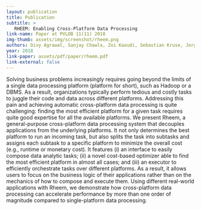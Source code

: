 ```yaml
---
layout: publication
title: Publication
subtitle: >
   RHEEM: Enabling Cross-Platform Data Processing
link-name: Paper at PVLDB 11(11) 2018
img-thumb: assets/img/screenshot/rheem.png
authors: Divy Agrawal, Sanjay Chawla, Zoi Kaoudi, Sebastian Kruse, Jorge-Arnulfo Quiané-Ruiz, Bertty Contreras-Rojas, Ahmed Elmagarmid, Yasser Idris, Ji Lucas, Essam Mansour, Mourad Ouzzani, Paolo Papotti, Nan Tang, Saravanan Thirumuruganathan and Anis Troudi
year: 2018
link-paper: assets/pdf/paper/rheem.pdf
link-external: false
---
```


Solving business problems increasingly requires going beyond the limits of a single data processing platform (platform for short), such as Hadoop or a DBMS. As a result, organizations typically perform tedious and costly tasks to juggle their code and data across different platforms. Addressing this pain and achieving automatic cross-platform data processing is quite challenging: finding the most efficient platform for a given task requires quite good expertise for all the available platforms. We present Rheem, a general-purpose cross-platform data processing system that decouples applications from the underlying platforms. It not only determines the best platform to run an incoming task, but also splits the task into subtasks and assigns each subtask to a specific platform to minimize the overall cost (e.g., runtime or monetary cost). It features (i) an interface to easily compose data analytic tasks; (ii) a novel cost-based optimizer able to find the most efficient platform in almost all cases; and (iii) an executor to efficiently orchestrate tasks over different platforms. As a result, it allows users to focus on the business logic of their applications rather than on the mechanics of how to compose and execute them. Using different real-world applications with Rheem, we demonstrate how cross-platform data processing can accelerate performance by more than one order of magnitude compared to single-platform data processing.
